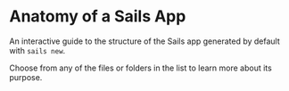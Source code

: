 # Anatomy of a Sails App

An interactive guide to the structure of the Sails app generated by default with `sails new`.

Choose from any of the files or folders in the list to learn more about its purpose.

<docmeta name="displayName" value="Anatomy of a Sails App">
<docmeta name="notShownInWebsiteNav" value="true">

